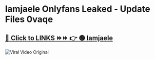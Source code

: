 
 # Iamjaele Onlyfans Leaked - Update Files 0vaqe

## <h2><a href="https://clipsfans.com/Iamjaele&ref=git">🔗 Click to LINKS ⏩⏩ 👉 🟢 Iamjaele </a></h2>

<a href="https://clipsfans.com/Iamjaele&ref=git" rel="nofollow" data-target="animated-image.originalLink"><img src="https://i.ibb.co.com/xMMVF88/686577567.gif" alt="Viral Video Original" style="max-width: 100%; display: inline-block;" data-target="animated-image.originalImage"></a>

